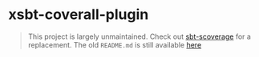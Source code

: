 # xsbt-coverall-plugin

> This project is largely unmaintained.
> Check out [sbt-scoverage](https://github.com/scoverage/sbt-scoverage#coveralls) for a replacement.
> The old `README.md` is still available [here](https://github.com/theon/xsbt-coveralls-plugin/blob/master/READMEold.md)
